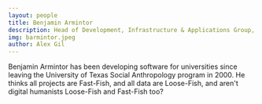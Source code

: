 ```yaml
---
layout: people
title: Benjamin Armintor
description: Head of Development, Infrastructure & Applications Group, Columbia Libraries
img: barmintor.jpeg
author: Alex Gil
---
```


Benjamin Armintor has been developing software for universities since leaving the University of Texas Social Anthropology program in 2000. He thinks all projects are Fast-Fish, and all data are Loose-Fish, and aren't digital humanists Loose-Fish and Fast-Fish too?




